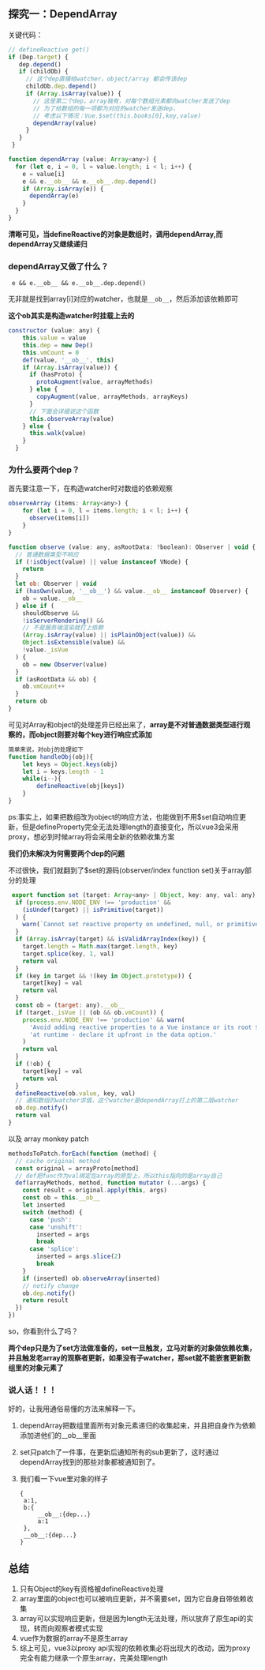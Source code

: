 ## 探究一：DependArray

关键代码：

```javascript
// defineReactive get()
if (Dep.target) {
   dep.depend()
   if (childOb) {
     // 这个dep直接给watcher，object/array 都会传该dep
     childOb.dep.depend()
     if (Array.isArray(value)) {
       // 这是第二个dep，array独有，对每个数组元素都向watcher发送了dep
       // 为了给数组的每一项都为对应的watcher发送dep，
       // 考虑以下情况：Vue.$set(this.books[0],key,value)
       dependArray(value)
     }
   }
 }

```

```javascript
function dependArray (value: Array<any>) {
  for (let e, i = 0, l = value.length; i < l; i++) {
    e = value[i]
    e && e.__ob__ && e.__ob__.dep.depend()
    if (Array.isArray(e)) {
      dependArray(e)
    }
  }
}
```

**清晰可见，当defineReactive的对象是数组时，调用dependArray,而dependArray又继续递归**



### dependArray又做了什么？

```
 e && e.__ob__ && e.__ob__.dep.depend()
```

无非就是找到array[i]对应的watcher，也就是```__ob__```，然后添加该依赖即可

<b>这个ob其实是构造watcher时挂载上去的</b>

```javascript
constructor (value: any) {
    this.value = value
    this.dep = new Dep()
    this.vmCount = 0
    def(value, '__ob__', this)
    if (Array.isArray(value)) {
      if (hasProto) {
        protoAugment(value, arrayMethods)
      } else {
        copyAugment(value, arrayMethods, arrayKeys)
      }
      // 下面会详细说这个函数
      this.observeArray(value)
    } else {
      this.walk(value)
    }
  }
```



### 为什么要两个dep？

首先要注意一下，在构造watcher时对数组的依赖观察

```javascript
observeArray (items: Array<any>) {
    for (let i = 0, l = items.length; i < l; i++) {
      observe(items[i])
    }
}
```

```javascript
function observe (value: any, asRootData: ?boolean): Observer | void {
  // 普通数据类型不响应
  if (!isObject(value) || value instanceof VNode) {
    return
  }
  let ob: Observer | void
  if (hasOwn(value, '__ob__') && value.__ob__ instanceof Observer) {
    ob = value.__ob__
  } else if (
    shouldObserve &&
    !isServerRendering() &&
    // 不是服务端渲染就打上依赖
    (Array.isArray(value) || isPlainObject(value)) &&
    Object.isExtensible(value) &&
    !value._isVue
  ) {
    ob = new Observer(value)
  }
  if (asRootData && ob) {
    ob.vmCount++
  }
  return ob
}
```

可见对Array和object的处理差异已经出来了，<b>array是不对普通数据类型进行观察的，而object则要对每个key进行响应式添加</b>

```javascript
简单来说，对obj的处理如下
function handleObj(obj){
	let keys = Object.keys(obj)
	let i = keys.length - 1
	while(i--){
		defineReactive(obj[keys])
	}
}
```

ps:事实上，如果把数组改为object的响应方法，也能做到不用$set自动响应更新，但是defineProperty完全无法处理length的直接变化，所以vue3会采用proxy，想必到时候array将会采用全新的依赖收集方案



<b>我们仍未解决为何需要两个dep的问题</b>

不过很快，我们就翻到了$set的源码(observer/index function set)关于array部分的处理

```javascript
 export function set (target: Array<any> | Object, key: any, val: any): any {
  if (process.env.NODE_ENV !== 'production' &&
    (isUndef(target) || isPrimitive(target))
  ) {
    warn(`Cannot set reactive property on undefined, null, or primitive value: ${(target: any)}`)
  }
  if (Array.isArray(target) && isValidArrayIndex(key)) {
    target.length = Math.max(target.length, key)
    target.splice(key, 1, val)
    return val
  }
  if (key in target && !(key in Object.prototype)) {
    target[key] = val
    return val
  }
  const ob = (target: any).__ob__
  if (target._isVue || (ob && ob.vmCount)) {
    process.env.NODE_ENV !== 'production' && warn(
      'Avoid adding reactive properties to a Vue instance or its root $data ' +
      'at runtime - declare it upfront in the data option.'
    )
    return val
  }
  if (!ob) {
    target[key] = val
    return val
  }
  defineReactive(ob.value, key, val)
  // 通知数组的watcher求值，这个watcher是dependArray打上的第二层watcher
  ob.dep.notify()
  return val
}
```

以及 array monkey patch

```javascript
methodsToPatch.forEach(function (method) {
  // cache original method
  const original = arrayProto[method]
  // def把func作为val绑定在array的原型上，所以this指向的是array自己
  def(arrayMethods, method, function mutator (...args) {
    const result = original.apply(this, args)
    const ob = this.__ob__
    let inserted
    switch (method) {
      case 'push':
      case 'unshift':
        inserted = args
        break
      case 'splice':
        inserted = args.slice(2)
        break
    }
    if (inserted) ob.observeArray(inserted)
    // notify change 
    ob.dep.notify()
    return result
  })
})
```

so，你看到什么了吗？

<b>两个dep只是为了set方法做准备的，set一旦触发，立马对新的对象做依赖收集，并且触发老array的观察者更新，如果没有子watcher，那set就不能嵌套更新数组里的对象元素了</b>



### 说人话！！！

好的，让我用通俗易懂的方法来解释一下。

1. dependArray把数组里面所有对象元素递归的收集起来，并且把自身作为依赖添加进他们的__ob__里面

2. set只patch了一件事，在更新后通知所有的sub更新了，这时通过dependArray找到的那些对象都被通知到了。

3. 我们看一下vue里对象的样子

   ```
   {
   	a:1,
   	b:{
   		__ob__:{dep...}
   		a:1
   	},
   	__ob__:{dep...}
   }
   ```



## 总结

1. 只有Object的key有资格被defineReactive处理
2. array里面的object也可以被响应更新，并不需要set，因为它自身自带依赖收集
3. array可以实现响应更新，但是因为length无法处理，所以放弃了原生api的实现，转而向观察者模式实现
4. vue作为数据的array不是原生array
5. 综上可见，vue3以proxy api实现的依赖收集必将出现大的改动，因为proxy 完全有能力继承一个原生array，完美处理length







